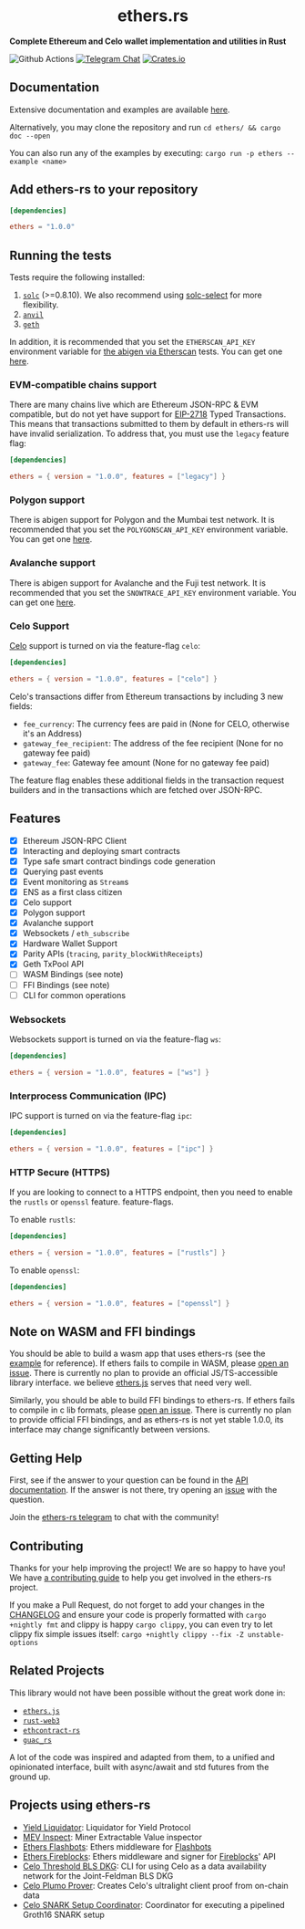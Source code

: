 # <h1 align="center"> ethers.rs </h1>

**Complete Ethereum and Celo wallet implementation and utilities in Rust**

![Github Actions](https://github.com/gakonst/ethers-rs/workflows/Tests/badge.svg)
[![Telegram Chat](https://img.shields.io/endpoint?color=neon&style=flat-square&url=https%3A%2F%2Ftg.sumanjay.workers.dev%2Fethers_rs)](https://t.me/ethers_rs)
[![Crates.io][crates-badge]][crates-url]

[crates-badge]: https://img.shields.io/crates/v/ethers.svg
[crates-url]: https://crates.io/crates/ethers

## Documentation

Extensive documentation and examples are available [here](https://docs.rs/ethers).

Alternatively, you may clone the repository and run `cd ethers/ && cargo doc --open`

You can also run any of the examples by executing: `cargo run -p ethers --example <name>`

## Add ethers-rs to your repository

```toml
[dependencies]

ethers = "1.0.0"
```

</details>

## Running the tests

Tests require the following installed:

1. [`solc`](https://solidity.readthedocs.io/en/latest/installing-solidity.html) (>=0.8.10). We also recommend using [solc-select](https://github.com/crytic/solc-select) for more flexibility.
2. [`anvil`](https://github.com/foundry-rs/foundry/blob/master/anvil/README.md)
3. [`geth`](https://github.com/ethereum/go-ethereum)

In addition, it is recommended that you set the `ETHERSCAN_API_KEY` environment variable
for [the abigen via Etherscan](https://github.com/gakonst/ethers-rs/blob/master/ethers-contract/tests/abigen.rs) tests.
You can get one [here](https://etherscan.io/apis).

### EVM-compatible chains support

There are many chains live which are Ethereum JSON-RPC & EVM compatible, but do not yet have
support for [EIP-2718](https://eips.ethereum.org/EIPS/eip-2718) Typed Transactions. This means
that transactions submitted to them by default in ethers-rs will have invalid serialization. To
address that, you must use the `legacy` feature flag:

```toml
[dependencies]

ethers = { version = "1.0.0", features = ["legacy"] }
```

### Polygon support

There is abigen support for Polygon and the Mumbai test network. It is recommended that you set the `POLYGONSCAN_API_KEY` environment variable.
You can get one [here](https://polygonscan.io/apis).

### Avalanche support

There is abigen support for Avalanche and the Fuji test network. It is recommended that you set the `SNOWTRACE_API_KEY` environment variable.
You can get one [here](https://snowtrace.io/apis).

### Celo Support

[Celo](http://celo.org/) support is turned on via the feature-flag `celo`:

```toml
[dependencies]

ethers = { version = "1.0.0", features = ["celo"] }
```

Celo's transactions differ from Ethereum transactions by including 3 new fields:

-   `fee_currency`: The currency fees are paid in (None for CELO, otherwise it's an Address)
-   `gateway_fee_recipient`: The address of the fee recipient (None for no gateway fee paid)
-   `gateway_fee`: Gateway fee amount (None for no gateway fee paid)

The feature flag enables these additional fields in the transaction request builders and
in the transactions which are fetched over JSON-RPC.

## Features

-   [x] Ethereum JSON-RPC Client
-   [x] Interacting and deploying smart contracts
-   [x] Type safe smart contract bindings code generation
-   [x] Querying past events
-   [x] Event monitoring as `Stream`s
-   [x] ENS as a first class citizen
-   [x] Celo support
-   [x] Polygon support
-   [x] Avalanche support
-   [x] Websockets / `eth_subscribe`
-   [x] Hardware Wallet Support
-   [x] Parity APIs (`tracing`, `parity_blockWithReceipts`)
-   [x] Geth TxPool API
-   [ ] WASM Bindings (see note)
-   [ ] FFI Bindings (see note)
-   [ ] CLI for common operations

### Websockets

Websockets support is turned on via the feature-flag `ws`:

```toml
[dependencies]

ethers = { version = "1.0.0", features = ["ws"] }
```

### Interprocess Communication (IPC)

IPC support is turned on via the feature-flag `ipc`:

```toml
[dependencies]

ethers = { version = "1.0.0", features = ["ipc"] }
```

### HTTP Secure (HTTPS)

If you are looking to connect to a HTTPS endpoint, then you need to enable the `rustls` or `openssl` feature.
feature-flags.

To enable `rustls`:

```toml
[dependencies]

ethers = { version = "1.0.0", features = ["rustls"] }
```

To enable `openssl`:

```toml
[dependencies]

ethers = { version = "1.0.0", features = ["openssl"] }
```

## Note on WASM and FFI bindings

You should be able to build a wasm app that uses ethers-rs (see the [example](./examples/ethers-wasm) for reference). If ethers fails to
compile in WASM, please
[open an issue](https://github.com/gakonst/ethers-rs/issues/new/choose).
There is currently no plan to provide an official JS/TS-accessible library
interface. we believe [ethers.js](https://docs.ethers.io/v5/) serves that need
very well.

Similarly, you should be able to build FFI bindings to ethers-rs. If ethers
fails to compile in c lib formats, please
[open an issue](https://github.com/gakonst/ethers-rs/issues/new/choose).
There is currently no plan to provide official FFI bindings, and as ethers-rs is
not yet stable 1.0.0, its interface may change significantly between versions.

## Getting Help

First, see if the answer to your question can be found in the [API documentation](https://docs.rs/ethers). If the answer
is not there, try opening an [issue](https://github.com/gakonst/ethers-rs/issues/new) with the question.

Join the [ethers-rs telegram](https://t.me/ethers_rs) to chat with the community!

## Contributing

Thanks for your help improving the project! We are so happy to have you! We have
[a contributing guide](https://github.com/gakonst/ethers-rs/blob/master/CONTRIBUTING.md) to
help you get involved in the ethers-rs project.

If you make a Pull Request, do not forget to add your changes in the [CHANGELOG](CHANGELOG.md) and ensure your code is
properly formatted with `cargo +nightly fmt` and clippy is happy `cargo clippy`, you can even try to let clippy fix simple
issues itself: `cargo +nightly clippy --fix -Z unstable-options`

## Related Projects

This library would not have been possible without the great work done in:

-   [`ethers.js`](https://github.com/ethers-io/ethers.js/)
-   [`rust-web3`](https://github.com/tomusdrw/rust-web3/)
-   [`ethcontract-rs`](https://github.com/gnosis/ethcontract-rs/)
-   [`guac_rs`](https://github.com/althea-net/guac_rs/tree/master/web3/src/jsonrpc)

A lot of the code was inspired and adapted from them, to a unified and opinionated interface,
built with async/await and std futures from the ground up.

## Projects using ethers-rs

-   [Yield Liquidator](https://github.com/yieldprotocol/yield-liquidator/): Liquidator for Yield Protocol
-   [MEV Inspect](https://github.com/flashbots/mev-inspect-rs/): Miner Extractable Value inspector
-   [Ethers Flashbots](https://github.com/onbjerg/ethers-flashbots): Ethers middleware for [Flashbots](https://docs.flashbots.net)
-   [Ethers Fireblocks](https://github.com/gakonst/ethers-fireblocks): Ethers middleware and signer for [Fireblocks](https://fireblocks.io)' API
-   [Celo Threshold BLS DKG](https://github.com/celo-org/celo-threshold-bls-rs/): CLI for using Celo as a data availability network for the Joint-Feldman BLS DKG
-   [Celo Plumo Prover](https://github.com/celo-org/plumo-prover): Creates Celo's ultralight client proof from on-chain data
-   [Celo SNARK Setup Coordinator](https://github.com/celo-org/snark-setup-operator): Coordinator for executing a pipelined Groth16 SNARK setup
